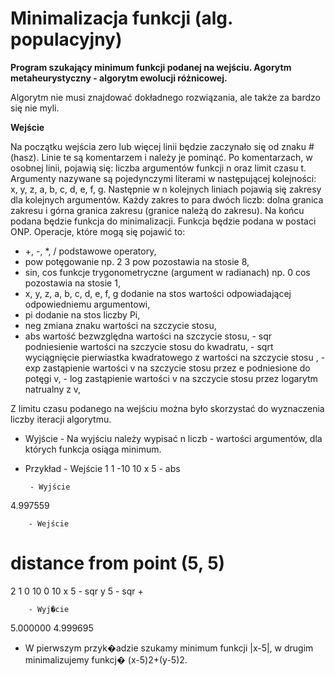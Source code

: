 # Minimalizacja funkcji (alg. populacyjny)

**Program szukający minimum funkcji podanej na wejściu. Agorytm metaheurystyczny - algorytm ewolucji różnicowej.**

Algorytm nie musi znajdować dokładnego rozwiązania, ale także za bardzo się nie myli.


**Wejście**

Na początku wejścia zero lub więcej linii będzie zaczynało się od znaku # (hasz). Linie te są komentarzem i należy je pominąć. 
Po komentarzach, w osobnej linii, pojawią się: liczba argumentów funkcji n oraz limit czasu t. Argumenty nazywane są pojedynczymi literami w następującej kolejności: x, y, z, a, b, c, d, e, f, g.
Następnie w n kolejnych liniach pojawią się zakresy dla kolejnych argumentów. Każdy zakres to para dwóch liczb: dolna granica zakresu i górna granica zakresu (granice należą do zakresu). 
Na końcu podana będzie funkcja do minimalizacji. Funkcja będzie podana w postaci ONP. Operacje, które mogą się pojawić to:
* +, -, \*, / podstawowe operatory,
* pow potęgowanie np. 2 3 pow pozostawia na stosie 8,
* sin, cos funkcje trygonometryczne (argument w radianach) np. 0 cos pozostawia na stosie 1,
* x, y, z, a, b, c, d, e, f, g dodanie na stos wartości odpowiadającej odpowiedniemu argumentowi,
* pi dodanie na stos liczby Pi,
* neg  zmiana znaku wartości na szczycie stosu,
* abs wartość bezwzględna wartości na szczycie stosu,
            - sqr podniesienie wartości na szczycie stosu do kwadratu,
            - sqrt wyciągnięcie pierwiastka kwadratowego z wartości na szczycie stosu ,
            - exp zastąpienie wartości v na szczycie stosu przez e podniesione do potęgi v,
            - log zastąpienie wartości v na szczycie stosu przez logarytm natrualny z v,

Z limitu czasu podanego na wejściu można było skorzystać do wyznaczenia liczby iteracji algorytmu.
- Wyjście
        - Na wyjściu należy wypisać n liczb - wartości argumentów, dla których funkcja osiąga minimum.
    
 - Przykład
        - Wejście
1 1
-10 10
x 5 - abs

        - Wyjście
4.997559

        - Wejście
# distance from point (5, 5)
2 1
0 10
0 10
x 5 - sqr y 5 - sqr +

        - Wyj�cie
5.000000 4.999695

- W pierwszym przyk�adzie szukamy minimum funkcji |x-5|, w drugim minimalizujemy funkcj� (x-5)2+(y-5)2.
